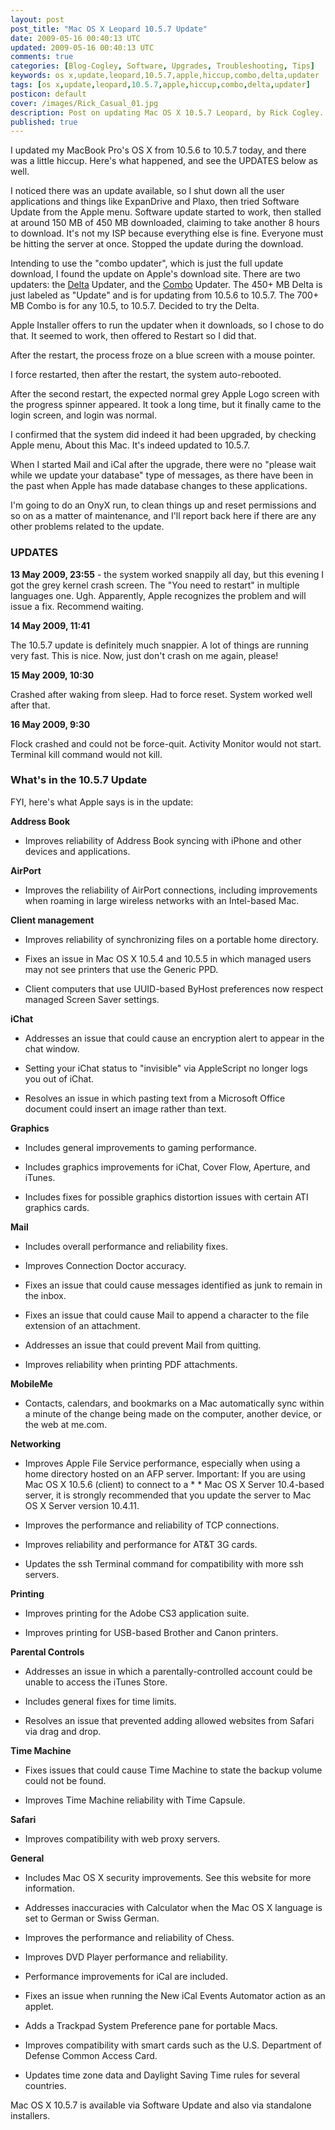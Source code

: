 ```yaml
---           
layout: post
post_title: "Mac OS X Leopard 10.5.7 Update"
date: 2009-05-16 00:40:13 UTC
updated: 2009-05-16 00:40:13 UTC
comments: true
categories: [Blog-Cogley, Software, Upgrades, Troubleshooting, Tips]
keywords: os x,update,leopard,10.5.7,apple,hiccup,combo,delta,updater
tags: [os x,update,leopard,10.5.7,apple,hiccup,combo,delta,updater]
posticon: default
cover: /images/Rick_Casual_01.jpg
description: Post on updating Mac OS X 10.5.7 Leopard, by Rick Cogley.
published: true
---
```


I updated my MacBook Pro's OS X from 10.5.6 to 10.5.7 today, and there was a little hiccup. Here's what happened, and see the UPDATES below as well. 

<!--more--> 

I noticed there was an update available, so I shut down all the user applications and things like ExpanDrive and Plaxo, then tried Software Update from the Apple menu. Software update started to work, then stalled at around 150 MB of 450 MB downloaded, claiming to take another 8 hours to download. It's not my ISP because everything else is fine. Everyone must be hitting the server at once. Stopped the update during the download.


Intending to use the "combo updater", which is just the full update download, I found the update on Apple's download site. There are two updaters: the [Delta](http://support.apple.com/downloads/Mac_OS_X_10_5_7_Update) Updater, and the [Combo](http://support.apple.com/downloads/Mac_OS_X_10_5_7_Combo_Update) Updater. The 450+ MB Delta is just labeled as "Update" and is for updating from 10.5.6 to 10.5.7. The 700+ MB Combo is for any 10.5, to 10.5.7. Decided to try the Delta. 


Apple Installer offers to run the updater when it downloads, so I chose to do that. It seemed to work, then offered to Restart so I did that. 


After the restart, the process froze on a blue screen with a mouse pointer.


I force restarted, then after the restart, the system auto-rebooted.


After the second restart, the expected normal grey Apple Logo screen with the progress spinner appeared. It took a long time, but it finally came to the login screen, and login was normal.


I confirmed that the system did indeed it had been upgraded, by checking Apple menu, About this Mac. It's indeed updated to 10.5.7.





When I started Mail and iCal after the upgrade, there were no "please wait while we update your database" type of messages, as there have been in the past when Apple has made database changes to these applications. 


I'm going to do an OnyX run, to clean things up and reset permissions and so on as a matter of maintenance, and I'll report back here if there are any other problems related to the update. 


### UPDATES



**13 May 2009, 23:55** - the system worked snappily all day, but this evening I got the grey kernel crash screen. The "You need to restart" in multiple languages one. Ugh. Apparently, Apple recognizes the problem and will issue a fix. Recommend waiting.  


**14 May 2009, 11:41**


The 10.5.7 update is definitely much snappier. A lot of things are running very fast. This is nice. Now, just don't crash on me again, please! 


**15 May 2009, 10:30**


Crashed after waking from sleep. Had to force reset. System worked well after that. 


**16 May 2009, 9:30**


Flock crashed and could not be force-quit. Activity Monitor would not start. Terminal kill command would not kill. 


### What's in the 10.5.7 Update



FYI, here's what Apple says is in the update: 


> 


**Address Book**


* Improves reliability of Address Book syncing with iPhone and other devices and applications.


**AirPort**


* Improves the reliability of AirPort connections, including improvements when roaming in large wireless networks with an Intel-based Mac.


**Client management**


* Improves reliability of synchronizing files on a portable home directory.


* Fixes an issue in Mac OS X 10.5.4 and 10.5.5 in which managed users may not see printers that use the Generic PPD.


* Client computers that use UUID-based ByHost preferences now respect managed Screen Saver settings.


**iChat**


* Addresses an issue that could cause an encryption alert to appear in the chat window.


* Setting your iChat status to "invisible" via AppleScript no longer logs you out of iChat.


* Resolves an issue in which pasting text from a Microsoft Office document could insert an image rather than text.


**Graphics**


* Includes general improvements to gaming performance.


* Includes graphics improvements for iChat, Cover Flow, Aperture, and iTunes.


* Includes fixes for possible graphics distortion issues with certain ATI graphics cards.


**Mail**


* Includes overall performance and reliability fixes.


* Improves Connection Doctor accuracy.


* Fixes an issue that could cause messages identified as junk to remain in the inbox.


* Fixes an issue that could cause Mail to append a character to the file extension of an attachment.


* Addresses an issue that could prevent Mail from quitting.


* Improves reliability when printing PDF attachments.


**MobileMe**


* Contacts, calendars, and bookmarks on a Mac automatically sync within a minute of the change being made on the computer, another device, or the web at me.com.


**Networking**


* Improves Apple File Service performance, especially when using a home directory hosted on an AFP server. Important: If you are using Mac OS X 10.5.6 (client) to connect to a * * Mac OS X Server 10.4-based server, it is strongly recommended that you update the server to Mac OS X Server version 10.4.11.


* Improves the performance and reliability of TCP connections.


* Improves reliability and performance for AT&T 3G cards.


* Updates the ssh Terminal command for compatibility with more ssh servers.


**Printing**


* Improves printing for the Adobe CS3 application suite.


* Improves printing for USB-based Brother and Canon printers.


**Parental Controls**


* Addresses an issue in which a parentally-controlled account could be unable to access the iTunes Store.


* Includes general fixes for time limits.


* Resolves an issue that prevented adding allowed websites from Safari via drag and drop.


**Time Machine**


* Fixes issues that could cause Time Machine to state the backup volume could not be found.


* Improves Time Machine reliability with Time Capsule.


**Safari**


* Improves compatibility with web proxy servers.


**General**


* Includes Mac OS X security improvements. See this website for more information.


* Addresses inaccuracies with Calculator when the Mac OS X language is set to German or Swiss German.


* Improves the performance and reliability of Chess.


* Improves DVD Player performance and reliability.


* Performance improvements for iCal are included.


* Fixes an issue when running the New iCal Events Automator action as an applet.


* Adds a Trackpad System Preference pane for portable Macs.


* Improves compatibility with smart cards such as the U.S. Department of Defense Common Access Card.


* Updates time zone data and Daylight Saving Time rules for several countries.


Mac OS X 10.5.7 is available via Software Update and also via standalone installers.




